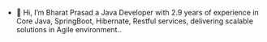 - 👋 Hi, I’m Bharat Prasad a Java Developer with 2.9 years of experience in Core Java, SpringBoot, Hibernate, Restful services, delivering scalable solutions in Agile environment..

<!---
BharatBhushan20220/BharatBhushan20220 is a ✨ special ✨ repository because its `README.md` (this file) appears on your GitHub profile.
You can click the Preview link to take a look at your changes.
--->
